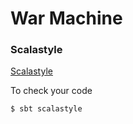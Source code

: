 # War Machine


### Scalastyle

[Scalastyle](http://www.scalastyle.org/sbt.html)

To check your code

```bash
$ sbt scalastyle
```